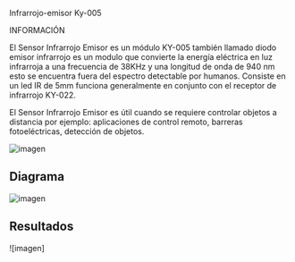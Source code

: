 Infrarrojo-emisor Ky-005

INFORMACIÓN

El Sensor Infrarrojo Emisor es un módulo KY-005 también llamado diodo emisor infrarrojo es un modulo que convierte la energía eléctrica en luz infrarroja a una frecuencia de 38KHz y una longitud de onda de 940 nm esto se encuentra fuera del espectro detectable por humanos. Consiste en un led IR de 5mm funciona generalmente en conjunto con el receptor de infrarrojo KY-022.

El Sensor Infrarrojo Emisor es útil cuando se requiere controlar objetos a distancia por ejemplo: aplicaciones de control remoto, barreras fotoeléctricas, detección de objetos.

![imagen](https://user-images.githubusercontent.com/71404620/197464566-42a3b0ec-fe11-450b-bac8-413a615222e2.png)

<h2> Diagrama </h2>

![imagen](https://user-images.githubusercontent.com/71404620/197464625-7e723e6c-273f-4f8f-816c-85f8b56ad740.png)

<h2>Resultados</h2>

![imagen]
